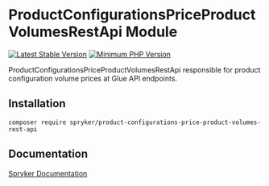 # ProductConfigurationsPriceProductVolumesRestApi Module
[![Latest Stable Version](https://poser.pugx.org/spryker/product-configurations-price-product-volumes-rest-api/v/stable.svg)](https://packagist.org/packages/spryker/product-configurations-price-product-volumes-rest-api)
[![Minimum PHP Version](https://img.shields.io/badge/php-%3E%3D%208.1-8892BF.svg)](https://php.net/)

ProductConfigurationsPriceProductVolumesRestApi responsible for product configuration volume prices at Glue API endpoints.

## Installation

```
composer require spryker/product-configurations-price-product-volumes-rest-api
```

## Documentation

[Spryker Documentation](https://docs.spryker.com)
